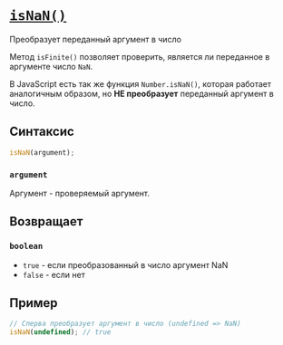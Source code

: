 # [`isNaN()`](../index.md)

Преобразует переданный аргумент в число

Метод `isFinite()` позволяет проверить, является ли переданное в аргументе число `NaN`.

В JavaScript есть так же функция `Number.isNaN()`, которая работает аналогичным образом, но **НЕ преобразует** переданный аргумент в число.

## Синтаксис

```js
isNaN(argument);
```

### `argument`

Аргумент - проверяемый аргумент.

## Возвращает

### `boolean`

- `true` - если преобразованный в число аргумент NaN
- `false` - если нет

## Пример

```js
// Сперва преобразует аргумент в число (undefined => NaN)
isNaN(undefined); // true
```

